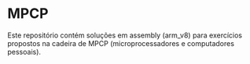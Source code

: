 # MPCP
Este repositório contém soluções em assembly (arm_v8) para exercícios propostos na cadeira de MPCP (microprocessadores e computadores pessoais). 
